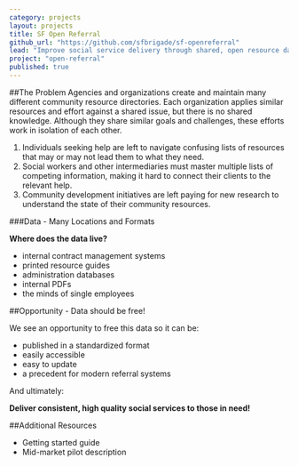 ```yaml
---
category: projects
layout: projects
title: SF Open Referral
github_url: "https://github.com/sfbrigade/sf-openreferral"
lead: "Improve social service delivery through shared, open resource data."
project: "open-referral"
published: true
---
```


##The Problem
Agencies and organizations create and maintain many different community resource directories. Each organization applies similar resources and effort against a shared issue, but there is no shared knowledge. Although they share similar goals and challenges, these efforts work in isolation of each other.

1. Individuals seeking help are left to navigate confusing lists of resources that may or may not lead them to what they need. 
2. Social workers and other intermediaries must master multiple lists of competing information, making it hard to connect their clients to the relevant help. 
3. Community development initiatives are left paying for new research to understand the state of their community resources.

###Data - Many Locations and Formats 

**Where does the data live?**

- internal contract management systems
- printed resource guides
- administration databases
- internal PDFs
- the minds of single employees

##Opportunity - Data should be free!

We see an opportunity to free this data so it can be:

- published in a standardized format
- easily accessible 
- easy to update
- a precedent for modern referral systems

And ultimately:

**Deliver consistent, high quality social services to those in need!**


##Additional Resources

- Getting started guide
- Mid-market pilot description